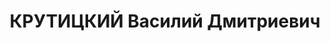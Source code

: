 ---
title: КРУТИЦКИЙ Василий Дмитриевич
description: '1893 г.р., Челябинская обл., г. Златоуст, русский, прож.: г. Москва.
  Работал: завод "Фрезер", зам.нач-ка лаборатории. Арестован 08.06.1937. Осужден 29.12.1937,
  ВМН. Расстрелян 29.12.1937'
---